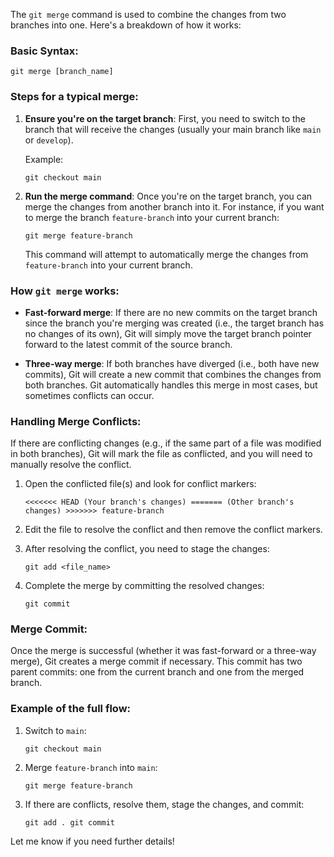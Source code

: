 
The `git merge` command is used to combine the changes from two branches into one. Here's a breakdown of how it works:

### Basic Syntax:


`git merge [branch_name]`

### Steps for a typical merge:

1. **Ensure you're on the target branch**: First, you need to switch to the branch that will receive the changes (usually your main branch like `main` or `develop`).
    
    Example:
    
    `git checkout main`
    
2. **Run the merge command**: Once you're on the target branch, you can merge the changes from another branch into it. For instance, if you want to merge the branch `feature-branch` into your current branch:
    
    
    `git merge feature-branch`
    
    This command will attempt to automatically merge the changes from `feature-branch` into your current branch.
    

### How `git merge` works:

- **Fast-forward merge**: If there are no new commits on the target branch since the branch you're merging was created (i.e., the target branch has no changes of its own), Git will simply move the target branch pointer forward to the latest commit of the source branch.
    
- **Three-way merge**: If both branches have diverged (i.e., both have new commits), Git will create a new commit that combines the changes from both branches. Git automatically handles this merge in most cases, but sometimes conflicts can occur.
    

### Handling Merge Conflicts:

If there are conflicting changes (e.g., if the same part of a file was modified in both branches), Git will mark the file as conflicted, and you will need to manually resolve the conflict.

1. Open the conflicted file(s) and look for conflict markers:
    
    
    `<<<<<<< HEAD (Your branch's changes) ======= (Other branch's changes) >>>>>>> feature-branch`
    
2. Edit the file to resolve the conflict and then remove the conflict markers.
    
3. After resolving the conflict, you need to stage the changes:
    
    
    `git add <file_name>`
    
4. Complete the merge by committing the resolved changes:
    
    `git commit`
    

### Merge Commit:

Once the merge is successful (whether it was fast-forward or a three-way merge), Git creates a merge commit if necessary. This commit has two parent commits: one from the current branch and one from the merged branch.

### Example of the full flow:

1. Switch to `main`:
    
    
    `git checkout main`
    
2. Merge `feature-branch` into `main`:
    

    `git merge feature-branch`
    
3. If there are conflicts, resolve them, stage the changes, and commit:
    
    
    `git add . git commit`
    

Let me know if you need further details!